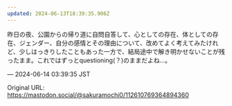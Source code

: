 ```yaml
---
updated: 2024-06-13T18:39:35.906Z
---
```


<p>昨日の夜、公園からの帰り道に自問自答して、心としての存在、体としての存在、ジェンダー、自分の感情とその理由について、改めてよく考えてみたけれど、少しはっきりしたこともあった一方で、結局途中で解き明かせないことが残ったまま。これではずっとquestioning(？)のままだよね…。</p>

&mdash; 2024-06-14 03:39:35 JST

Original URL: https://mastodon.social/@sakuramochi0/112610769364894360
